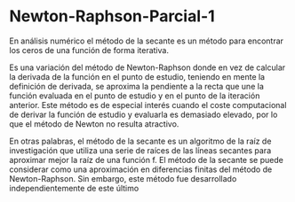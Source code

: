 # Newton-Raphson-Parcial-1
En análisis numérico el método de la secante es un método para encontrar los ceros de una función de forma iterativa.

Es una variación del método de Newton-Raphson donde en vez de calcular la derivada de la función en el punto de estudio, teniendo en mente la definición de derivada, se aproxima la pendiente a la recta que une la función evaluada en el punto de estudio y en el punto de la iteración anterior. Este método es de especial interés cuando el coste computacional de derivar la función de estudio y evaluarla es demasiado elevado, por lo que el método de Newton no resulta atractivo.

En otras palabras, el método de la secante es un algoritmo de la raíz de investigación que utiliza una serie de raíces de las líneas secantes para aproximar mejor la raíz de una función f. El método de la secante se puede considerar como una aproximación en diferencias finitas del método de Newton-Raphson. Sin embargo, este método fue desarrollado independientemente de este último
